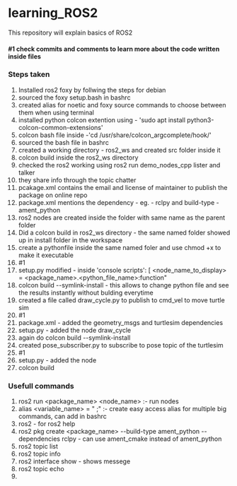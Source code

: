 # learning_ROS2
This repository will explain basics of ROS2 

#### #1 check commits and comments to learn more about the code written inside files

### Steps taken
1. Installed ros2 foxy by follwing the steps for debian
2. sourced the foxy setup.bash in bashrc
3. created alias for noetic and foxy source commands to choose between them when using terminal
4. installed python colcon extention using - 'sudo apt install python3-colcon-common-extensions'
5. colcon bash file inside -'cd /usr/share/colcon_argcomplete/hook/'
6. sourced the bash file in bashrc
7. created a working directory - ros2_ws and created src folder inside it
8. colcon build inside the ros2_ws directory
9. checked the ros2 working using ros2 run demo_nodes_cpp lister and talker
10. they share info through the topic chatter
11. pcakage.xml contains the email and license of maintainer to publish the package on online repo
12. package.xml mentions the dependency - eg. - rclpy and build-type - ament_python
13. ros2 nodes are created inside the folder with same name as the parent folder
14. Did a colcon build in ros2_ws directory - the same named folder showed up in install folder in the workspace
15. create a pythonfile inside the same named foler and use chmod +x to make it executable
16. #1
17. setup.py modified - inside 'console scripts': [ <node_name_to_display> = <package_name>.<python_file_name>:function"
18. colcon build --symlink-install - this allows to change python file and see the results instantly without bulding everytime
19. created a file called draw_cycle.py to publish to cmd_vel to move turtle sim
20. #1
21. package.xml - added the geometry_msgs and turtlesim dependencies
22. setup.py - added the node  draw_cycle
23. again do colcon build --symlink-install
24. created pose_subscriber.py to subscribe to pose topic of the turtlesim
25. #1
26. setup.py - added the node 
24. colcon build


### Usefull commands
1. ros2 run <package_name> <node_name> :- run nodes
2. alias <variable_name> = " <command1>;<command2>" :-  create easy access alias for multiple big commands, can add in bashrc
3. ros2 - for ros2 help
4. ros2 pkg create <package_name> --build-type ament_python --dependencies rclpy - can use ament_cmake instead of ament_python 
5. ros2 topic list
6. ros2 topic info <topic>
7. ros2 interface show <msg> - shows messege
8. ros2 topic echo <topic>
9. 
